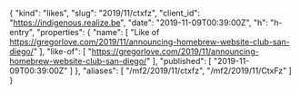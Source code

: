 {
  "kind": "likes",
  "slug": "2019/11/ctxfz",
  "client_id": "https://indigenous.realize.be",
  "date": "2019-11-09T00:39:00Z",
  "h": "h-entry",
  "properties": {
    "name": [
      "Like of https://gregorlove.com/2019/11/announcing-homebrew-website-club-san-diego/"
    ],
    "like-of": [
      "https://gregorlove.com/2019/11/announcing-homebrew-website-club-san-diego/"
    ],
    "published": [
      "2019-11-09T00:39:00Z"
    ]
  },
  "aliases": [
    "/mf2/2019/11/ctxfz",
    "/mf2/2019/11/CtxFz"
  ]
}
